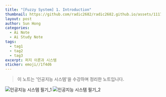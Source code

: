 ```yaml
---
title: "[Fuzzy System] 1. Introduction"
thumbnail: https://github.com/radic2682/radic2682.github.io/assets/11177959/49ec4f78-fa73-4200-a9de-e50764bb6965
layout: post
author: Sun Hong
categories:
  - Ai Note
  - Ai Study Note
tags:
  - tag1
  - tag2
  - tag3
excerpt: 퍼지 이론과 시스템
sticker: emoji//1f4d6
---
```

> 이 노트는 '인공지능 시스템'을 수강하며 정리한 노트입니다.

![인공지능 시스템 필기_1](https://github.com/radic2682/radic2682.github.io/assets/11177959/49ec4f78-fa73-4200-a9de-e50764bb6965)
![인공지능 시스템 필기_2](https://github.com/radic2682/radic2682.github.io/assets/11177959/48bff66e-7286-40f8-8b44-5d4a5d9e836c)